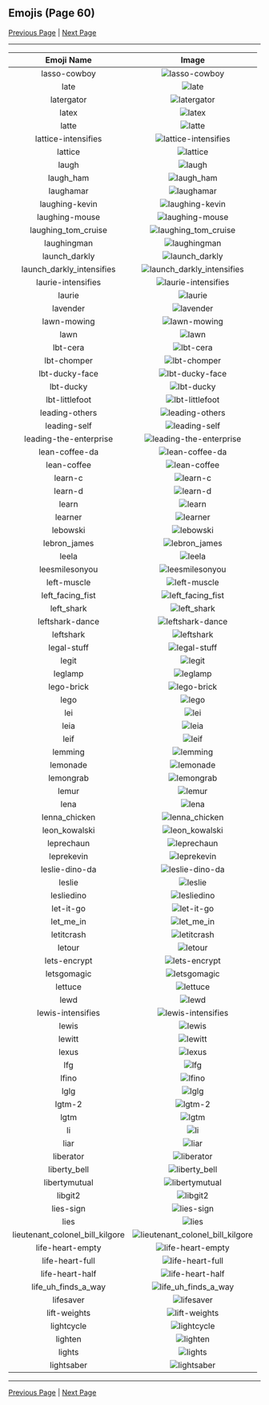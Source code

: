 
## Emojis (Page 60)

[Previous Page](/docs/hc/page-k-0059.md)
  | [Next Page](/docs/hc/page-l-0061.md)

<hr />

|Emoji Name|Image|
| :-: | :-: |
|lasso-cowboy| ![lasso-cowboy](/emojis/hc/lasso-cowboy.png)|
|late| ![late](/emojis/hc/late.png)|
|latergator| ![latergator](/emojis/hc/latergator.png)|
|latex| ![latex](/emojis/hc/latex.jpg)|
|latte| ![latte](/emojis/hc/latte.jpg)|
|lattice-intensifies| ![lattice-intensifies](/emojis/hc/lattice-intensifies.gif)|
|lattice| ![lattice](/emojis/hc/lattice.png)|
|laugh| ![laugh](/emojis/hc/laugh.gif)|
|laugh_ham| ![laugh_ham](/emojis/hc/laugh_ham.gif)|
|laughamar| ![laughamar](/emojis/hc/laughamar.jpg)|
|laughing-kevin| ![laughing-kevin](/emojis/hc/laughing-kevin.gif)|
|laughing-mouse| ![laughing-mouse](/emojis/hc/laughing-mouse.gif)|
|laughing_tom_cruise| ![laughing_tom_cruise](/emojis/hc/laughing_tom_cruise.png)|
|laughingman| ![laughingman](/emojis/hc/laughingman.png)|
|launch_darkly| ![launch_darkly](/emojis/hc/launch_darkly.png)|
|launch_darkly_intensifies| ![launch_darkly_intensifies](/emojis/hc/launch_darkly_intensifies.gif)|
|laurie-intensifies| ![laurie-intensifies](/emojis/hc/laurie-intensifies.gif)|
|laurie| ![laurie](/emojis/hc/laurie.png)|
|lavender| ![lavender](/emojis/hc/lavender.jpg)|
|lawn-mowing| ![lawn-mowing](/emojis/hc/lawn-mowing.png)|
|lawn| ![lawn](/emojis/hc/lawn.png)|
|lbt-cera| ![lbt-cera](/emojis/hc/lbt-cera.png)|
|lbt-chomper| ![lbt-chomper](/emojis/hc/lbt-chomper.png)|
|lbt-ducky-face| ![lbt-ducky-face](/emojis/hc/lbt-ducky-face.png)|
|lbt-ducky| ![lbt-ducky](/emojis/hc/lbt-ducky.png)|
|lbt-littlefoot| ![lbt-littlefoot](/emojis/hc/lbt-littlefoot.png)|
|leading-others| ![leading-others](/emojis/hc/leading-others.png)|
|leading-self| ![leading-self](/emojis/hc/leading-self.png)|
|leading-the-enterprise| ![leading-the-enterprise](/emojis/hc/leading-the-enterprise.png)|
|lean-coffee-da| ![lean-coffee-da](/emojis/hc/lean-coffee-da.png)|
|lean-coffee| ![lean-coffee](/emojis/hc/lean-coffee.png)|
|learn-c| ![learn-c](/emojis/hc/learn-c.png)|
|learn-d| ![learn-d](/emojis/hc/learn-d.png)|
|learn| ![learn](/emojis/hc/learn.png)|
|learner| ![learner](/emojis/hc/learner.png)|
|lebowski| ![lebowski](/emojis/hc/lebowski.png)|
|lebron_james| ![lebron_james](/emojis/hc/lebron_james.png)|
|leela| ![leela](/emojis/hc/leela.png)|
|leesmilesonyou| ![leesmilesonyou](/emojis/hc/leesmilesonyou.png)|
|left-muscle| ![left-muscle](/emojis/hc/left-muscle.png)|
|left_facing_fist| ![left_facing_fist](/emojis/hc/left_facing_fist.png)|
|left_shark| ![left_shark](/emojis/hc/left_shark.gif)|
|leftshark-dance| ![leftshark-dance](/emojis/hc/leftshark-dance.gif)|
|leftshark| ![leftshark](/emojis/hc/leftshark.png)|
|legal-stuff| ![legal-stuff](/emojis/hc/legal-stuff.jpg)|
|legit| ![legit](/emojis/hc/legit.png)|
|leglamp| ![leglamp](/emojis/hc/leglamp.jpg)|
|lego-brick| ![lego-brick](/emojis/hc/lego-brick.png)|
|lego| ![lego](/emojis/hc/lego.png)|
|lei| ![lei](/emojis/hc/lei.jpg)|
|leia| ![leia](/emojis/hc/leia.png)|
|leif| ![leif](/emojis/hc/leif.png)|
|lemming| ![lemming](/emojis/hc/lemming.gif)|
|lemonade| ![lemonade](/emojis/hc/lemonade.png)|
|lemongrab| ![lemongrab](/emojis/hc/lemongrab.jpg)|
|lemur| ![lemur](/emojis/hc/lemur.png)|
|lena| ![lena](/emojis/hc/lena.jpg)|
|lenna_chicken| ![lenna_chicken](/emojis/hc/lenna_chicken.gif)|
|leon_kowalski| ![leon_kowalski](/emojis/hc/leon_kowalski.png)|
|leprechaun| ![leprechaun](/emojis/hc/leprechaun.gif)|
|leprekevin| ![leprekevin](/emojis/hc/leprekevin.png)|
|leslie-dino-da| ![leslie-dino-da](/emojis/hc/leslie-dino-da.png)|
|leslie| ![leslie](/emojis/hc/leslie.png)|
|lesliedino| ![lesliedino](/emojis/hc/lesliedino.jpg)|
|let-it-go| ![let-it-go](/emojis/hc/let-it-go.gif)|
|let_me_in| ![let_me_in](/emojis/hc/let_me_in.gif)|
|letitcrash| ![letitcrash](/emojis/hc/letitcrash.png)|
|letour| ![letour](/emojis/hc/letour.png)|
|lets-encrypt| ![lets-encrypt](/emojis/hc/lets-encrypt.png)|
|letsgomagic| ![letsgomagic](/emojis/hc/letsgomagic.jpg)|
|lettuce| ![lettuce](/emojis/hc/lettuce.jpg)|
|lewd| ![lewd](/emojis/hc/lewd.jpg)|
|lewis-intensifies| ![lewis-intensifies](/emojis/hc/lewis-intensifies.gif)|
|lewis| ![lewis](/emojis/hc/lewis.gif)|
|lewitt| ![lewitt](/emojis/hc/lewitt.jpg)|
|lexus| ![lexus](/emojis/hc/lexus.png)|
|lfg| ![lfg](/emojis/hc/lfg.jpg)|
|lfino| ![lfino](/emojis/hc/lfino.png)|
|lglg| ![lglg](/emojis/hc/lglg.png)|
|lgtm-2| ![lgtm-2](/emojis/hc/lgtm-2.jpg)|
|lgtm| ![lgtm](/emojis/hc/lgtm.png)|
|li| ![li](/emojis/hc/li.png)|
|liar| ![liar](/emojis/hc/liar.png)|
|liberator| ![liberator](/emojis/hc/liberator.png)|
|liberty_bell| ![liberty_bell](/emojis/hc/liberty_bell.jpg)|
|libertymutual| ![libertymutual](/emojis/hc/libertymutual.png)|
|libgit2| ![libgit2](/emojis/hc/libgit2.png)|
|lies-sign| ![lies-sign](/emojis/hc/lies-sign.gif)|
|lies| ![lies](/emojis/hc/lies.jpg)|
|lieutenant_colonel_bill_kilgore| ![lieutenant_colonel_bill_kilgore](/emojis/hc/lieutenant_colonel_bill_kilgore.png)|
|life-heart-empty| ![life-heart-empty](/emojis/hc/life-heart-empty.png)|
|life-heart-full| ![life-heart-full](/emojis/hc/life-heart-full.png)|
|life-heart-half| ![life-heart-half](/emojis/hc/life-heart-half.png)|
|life_uh_finds_a_way| ![life_uh_finds_a_way](/emojis/hc/life_uh_finds_a_way.gif)|
|lifesaver| ![lifesaver](/emojis/hc/lifesaver.png)|
|lift-weights| ![lift-weights](/emojis/hc/lift-weights.png)|
|lightcycle| ![lightcycle](/emojis/hc/lightcycle.png)|
|lighten| ![lighten](/emojis/hc/lighten.gif)|
|lights| ![lights](/emojis/hc/lights.jpg)|
|lightsaber| ![lightsaber](/emojis/hc/lightsaber.png)|

<hr/>

[Previous Page](/docs/hc/page-k-0059.md)
  | [Next Page](/docs/hc/page-l-0061.md)